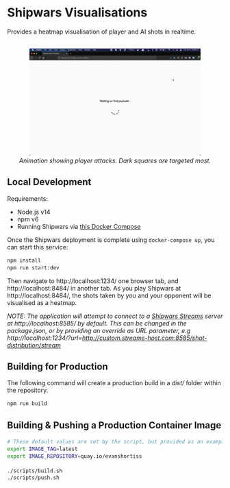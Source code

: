 # Shipwars Visualisations

Provides a heatmap visualisation of player and AI shots in realtime.

<div align="center">
	<br>
    <img style="max-width: 400px;" src="images/example-animation.gif"/>
	<br>
  <i>Animation showing player attacks. Dark squares are targeted most.</i>
</div>

## Local Development

Requirements:

* Node.js v14
* npm v6
* Running Shipwars via [this Docker Compose](https://github.com/redhat-gamedev/shipwars-deployment/tree/main/docker)

Once the Shipwars deployment is complete using `docker-compose up`, you can
start this service:

```bash
npm install
npm run start:dev
```

Then navigate to http://localhost:1234/ one browser tab, and
http://localhost:8484/ in another tab. As you play Shipwars at
http://localhost:8484/, the shots taken by you and your opponent will be
visualised as a heatmap.

_NOTE: The application will attempt to connect to a [Shipwars Streams](https://github.com/evanshortiss/shipwars-streams) server at http://localhost:8585/ by default. This can be changed in the package.json, or by providing an override as URL parameter, e.g http://localhost:1234/?url=http://custom.streams-host.com:8585/shot-distribution/stream_

## Building for Production

The following command will create a production build in a *dist/* folder within
the repository.

```bash
npm run build
```

## Building & Pushing a Production Container Image

```bash
# These default values are set by the script, but provided as an example
export IMAGE_TAG=latest
export IMAGE_REPOSITORY=quay.io/evanshortiss

./scripts/build.sh
./scripts/push.sh
```
